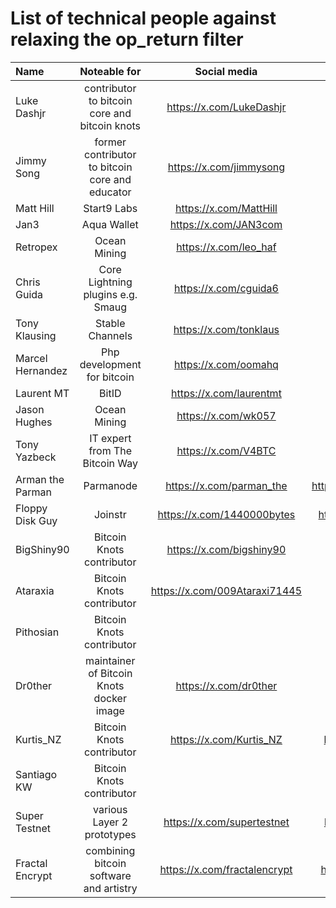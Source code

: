 # List of technical people against relaxing the op_return filter

| Name | Noteable for | Social media | Github | Count |
| :------- | :-------: | :------: | :-------: | -------: |
| Luke Dashjr  | contributor to bitcoin core and bitcoin knots  | https://x.com/LukeDashjr  | https://github.com/luke-jr  | 1 |
| Jimmy Song | former contributor to bitcoin core and educator | https://x.com/jimmysong | https://github.com/jimmysong | 2 |
| Matt Hill | Start9 Labs | https://x.com/MattHill | https://github.com/MattDHill | 3 |
| Jan3 | Aqua Wallet | https://x.com/JAN3com | | 4 |
| Retropex | Ocean Mining | https://x.com/leo_haf | https://github.com/retropex | 5 |
| Chris Guida | Core Lightning plugins e.g. Smaug | https://x.com/cguida6 | https://github.com/chrisguida | 6 |
| Tony Klausing | Stable Channels | https://x.com/tonklaus | https://github.com/toneloc | 7 |
| Marcel Hernandez | Php development for bitcoin | https://x.com/oomahq | https://github.com/1ma | 8 |
| Laurent MT | BitID | https://x.com/laurentmt | https://github.com/LaurentMT | 9 |
| Jason Hughes | Ocean Mining | https://x.com/wk057 | | 10 |
| Tony Yazbeck | IT expert from The Bitcoin Way | https://x.com/V4BTC | | 11 |
| Arman the Parman | Parmanode | https://x.com/parman_the | https://github.com/ArmanTheParman | 12 |
| Floppy Disk Guy | Joinstr | https://x.com/1440000bytes | https://github.com/1440000bytes | 13 |
| BigShiny90 | Bitcoin Knots contributor | https://x.com/bigshiny90 | https://github.com/bigshiny90 | 14 |
| Ataraxia | Bitcoin Knots contributor | https://x.com/009Ataraxi71445 | https://github.com/ataraxia009 | 15 |
| Pithosian | Bitcoin Knots contributor | | https://github.com/pithosian | 16 |
| Dr0ther | maintainer of Bitcoin Knots docker image | https://x.com/dr0ther | https://github.com/dr0ther | 17 |
| Kurtis_NZ | Bitcoin Knots contributor | https://x.com/Kurtis_NZ | https://github.com/KurtisStirling | 18 |
| Santiago KW | Bitcoin Knots contributor | | https://github.com/kwsantiago | 19 |
| Super Testnet | various Layer 2 prototypes | https://x.com/supertestnet | https://github.com/supertestnet | 20 |
| Fractal Encrypt | combining bitcoin software and artistry | https://x.com/fractalencrypt | https://github.com/fractalencrypt | 21 |
